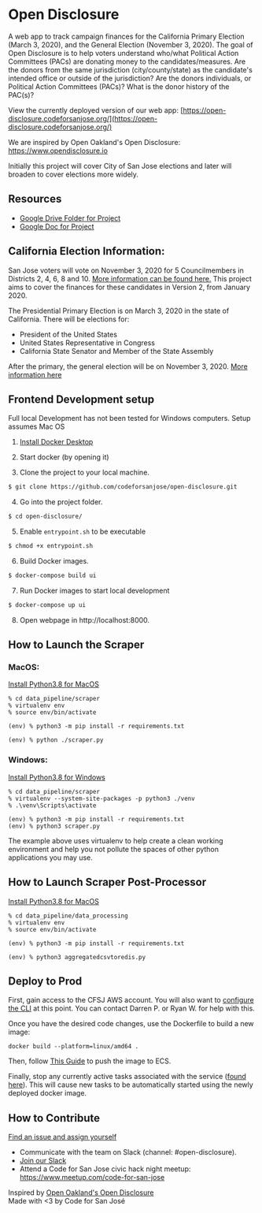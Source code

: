 # Open Disclosure

A web app to track campaign finances for the California Primary Election (March 3, 2020),
and the General Election (November 3, 2020). The goal of Open Disclosure is to help voters
understand who/what Political Action Committees (PACs) are donating money to the candidates/measures.
Are the donors from the same jurisdiction (city/county/state) as the candidate's intended office or
outside of the jurisdiction? Are the donors individuals, or Political Action Committees (PACs)? What
is the donor history of the PAC(s)?

View the currently deployed version of our web app: 
[https://open-disclosure.codeforsanjose.org/](https://open-disclosure.codeforsanjose.org/)

We are inspired by Open Oakland's Open Disclosure: https://www.opendisclosure.io

Initially this project will cover City of San Jose elections and later will broaden to cover elections more widely.

## Resources
- [Google Drive Folder for Project](https://drive.google.com/drive/u/0/folders/1OuialqdlG-dC_ulXTemSH7Y3uHOJQDvd)
- [Google Doc for Project](https://docs.google.com/document/d/1F9FoelkKFdi4j7b3ksXITHb9vfCoUpca3oxCMPaM9lo/edit?usp=sharing)

## California Election Information:

San Jose voters will vote on November 3, 2020 for 5 Councilmembers in Districts 2, 4, 6, 8 and 10.
[More information can be found here.](https://www.sanjoseca.gov/your-government/appointees/city-clerk/elections/2020-elections)
This project aims to cover the finances for these candidates in Version 2, from January 2020.

The Presidential Primary Election is on March 3, 2020 in the state of California. There will be elections for:

- President of the United States
- United States Representative in Congress
- California State Senator and Member of the State Assembly

After the primary, the general election will be on November 3, 2020.
[More information here](https://www.sos.ca.gov/elections/upcoming-elections/general-election-november-3-2020/)


## Frontend Development setup

Full local Development has not been tested for Windows computers. Setup assumes Mac OS

1. [Install Docker Desktop](https://www.docker.com/products/docker-desktop)

2. Start docker (by opening it)

3. Clone the project to your local machine.

```sh
$ git clone https://github.com/codeforsanjose/open-disclosure.git
```

4. Go into the project folder.

```sh
$ cd open-disclosure/
```

5. Enable `entrypoint.sh` to be executable

```sh
$ chmod +x entrypoint.sh
```

6. Build Docker images.

```sh
$ docker-compose build ui
```

7. Run Docker images to start local development

```sh
$ docker-compose up ui
```

8. Open webpage in http://localhost:8000.


## How to Launch the Scraper

### MacOS:

[Install Python3.8 for MacOS](https://docs.python-guide.org/starting/install3/osx/)

```
% cd data_pipeline/scraper
% virtualenv env
% source env/bin/activate

(env) % python3 -m pip install -r requirements.txt

(env) % python ./scraper.py
```

### Windows:

[Install Python3.8 for Windows](https://phoenixnap.com/kb/how-to-install-python-3-windows)

```
% cd data_pipeline/scraper
% virtualenv --system-site-packages -p python3 ./venv
% .\venv\Scripts\activate

(env) % python3 -m pip install -r requirements.txt
(env) % python3 scraper.py
```

The example above uses virtualenv to help create a clean working environment and help you not pollute the spaces
of other python applications you may use.

## How to Launch Scraper Post-Processor

[Install Python3.8 for MacOS](https://docs.python-guide.org/starting/install3/osx/)

```
% cd data_pipeline/data_processing
% virtualenv env
% source env/bin/activate

(env) % python3 -m pip install -r requirements.txt

(env) % python3 aggregatedcsvtoredis.py
```

## Deploy to Prod

First, gain access to the CFSJ AWS account. You will also want to [configure the CLI](https://docs.aws.amazon.com/cli/latest/userguide/cli-configure-files.html) at this point.  You can contact Darren P. or Ryan W. for help with this.

Once you have the desired code changes, use the Dockerfile to build a new image:
```
docker build --platform=linux/amd64 .
```
Then, follow [This Guide](https://us-west-2.console.aws.amazon.com/ecr/repositories/private/253016134262/open-disclosure-frontend-prod?region=us-west-2) to push the image to ECS.

Finally, stop any currently active tasks associated with the service ([found here](https://us-west-2.console.aws.amazon.com/ecs/home?region=us-west-2#/clusters/multi-tenant-prod/services/open-disclosure-frontend-prod/tasks)).  This will cause new tasks to be automatically started using the newly deployed docker image.


## How to Contribute

[Find an issue and assign yourself](https://github.com/codeforsanjose/open-disclosure/issues)

- Communicate with the team on Slack (channel: #open-disclosure).
- [Join our Slack](https://join.slack.com/t/codeforsanjose/shared_invite/zt-iwnx99kh-motBC0J47O8ItlR3zjAIBA)
- Attend a Code for San Jose civic hack night meetup: https://www.meetup.com/code-for-san-jose

Inspired by [Open Oakland's Open Disclosure](https://www.opendisclosure.io/)  
Made with <3 by Code for San José
